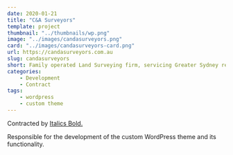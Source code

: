 ```yaml
---
date: 2020-01-21
title: "C&A Surveyors"
template: project
thumbnail: "../thumbnails/wp.png"
image: "../images/candasurveyors.png"
card: "../images/candasurveyors-card.png"
url: https://candasurveyors.com.au
slug: candasurveyors
short: Family operated Land Surveying firm, servicing Greater Sydney region.
categories:
    - Development
    - Contract
tags:
    - wordpress
    - custom theme
---
```


Contracted by <a href="https://italicsbold.com.au" class="l-s" target="_blank" rel="noopener noreferrer">Italics Bold.</a>

Responsible for the development of the custom WordPress theme and its functionality.